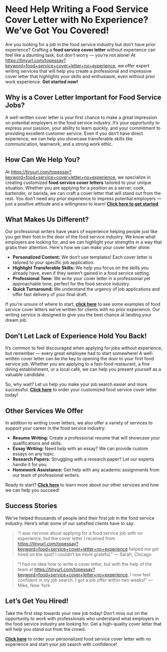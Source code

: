 # Need Help Writing a Food Service Cover Letter with No Experience? We’ve Got You Covered!

Are you looking for a job in the food service industry but don’t have prior experience? Crafting a **food service cover letter** without experience can feel like a daunting task, but don’t worry — you’re not alone! At https://tinyurl.com/topessay?keyword=food+service+cover+letter+no+experience, we offer expert writing services that will help you create a professional and impressive cover letter that highlights your skills and enthusiasm, even without prior work experience. **Get started now!**

## Why is a Cover Letter Important for Food Service Jobs?

A well-written cover letter is your first chance to make a great impression on potential employers in the food service industry. It’s your opportunity to express your passion, your ability to learn quickly, and your commitment to providing excellent customer service. Even if you don’t have direct experience, we can help you showcase transferable skills like communication, teamwork, and a strong work ethic.

## How Can We Help You? 

At https://tinyurl.com/topessay?keyword=food+service+cover+letter+no+experience, we specialize in creating customized **food service cover letters** tailored to your unique situation. Whether you are applying for a position as a server, cook, bartender, or barista, we can craft a cover letter that will stand out from the rest. You don’t need any prior experience to impress potential employers — just a positive attitude and a willingness to learn! [**Click here to get started**](https://tinyurl.com/topessay?keyword=food+service+cover+letter+no+experience).

## What Makes Us Different?

Our professional writers have years of experience helping people just like you get their foot in the door of the food service industry. We know what employers are looking for, and we can highlight your strengths in a way that grabs their attention. Here's how we can make your cover letter shine:

- **Personalized Content:** We don’t use templates! Each cover letter is tailored to your specific job application.
- **Highlight Transferable Skills:** We help you focus on the skills you already have, even if they weren’t gained in a food service setting.
- **Professional Tone:** We write your cover letter in a professional yet approachable tone, perfect for the food service industry.
- **Quick Turnaround:** We understand the urgency of job applications and offer fast delivery of your final draft.

If you're unsure of where to start, **[click here](https://tinyurl.com/topessay?keyword=food+service+cover+letter+no+experience)** to see some examples of food service cover letters we’ve written for clients with no prior experience. Our writing service is designed to give you the best chance at landing your dream job.

## Don’t Let Lack of Experience Hold You Back!

It’s common to feel discouraged when applying for jobs without experience, but remember — every great employee had to start somewhere! A well-written cover letter can be the key to opening the door to your first food service job. Whether you are applying to a fast-food restaurant, a fine dining establishment, or a local café, we can help you present yourself as a valuable candidate.

So, why wait? Let us help you make your job search easier and more successful. [**Click here**](https://tinyurl.com/topessay?keyword=food+service+cover+letter+no+experience) to order your customized food service cover letter today!

## Other Services We Offer

In addition to writing cover letters, we also offer a variety of services to support your career in the food service industry:

- **Resume Writing:** Create a professional resume that will showcase your qualifications and skills.
- **Essay Writing:** Need help with an essay? We can provide custom essays on any topic.
- **Research Papers:** Struggling with a research paper? Let our experts handle it for you.
- **Homework Assistance:** Get help with any academic assignments from our team of professional writers.

Ready to start? **[Click here](https://tinyurl.com/topessay?keyword=food+service+cover+letter+no+experience)** to learn more about our other services and how we can help you succeed!

## Success Stories

We’ve helped thousands of people land their first job in the food service industry. Here’s what some of our satisfied clients have to say:

> "I was nervous about applying for a food service job with no experience, but the cover letter I received from https://tinyurl.com/topessay?keyword=food+service+cover+letter+no+experience helped me get hired on the spot! I couldn’t be more grateful." — Sarah, Chicago

> "I had no idea how to write a cover letter, but with the help of the team at https://tinyurl.com/topessay?keyword=food+service+cover+letter+no+experience, I now feel confident in my job search. I got a job offer within two weeks!" — Mike, New York

## Let’s Get You Hired!

Take the first step towards your new job today! Don’t miss out on the opportunity to work with professionals who understand what employers in the food service industry are looking for. Get a high-quality cover letter that will help you stand out from the crowd.

**[Click here](https://tinyurl.com/topessay?keyword=food+service+cover+letter+no+experience)** to order your personalized food service cover letter with no experience and start your job search with confidence!
